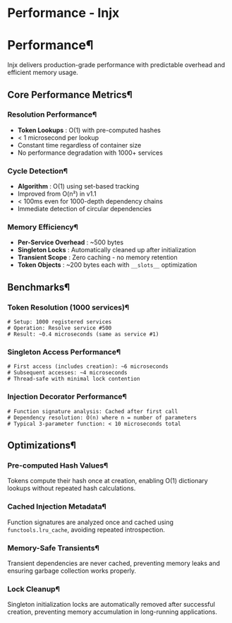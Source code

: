 # Performance - Injx

[ ](https://github.com/QriusGlobal/injx/edit/master/docs/performance.md "Edit this page")

# Performance¶

Injx delivers production-grade performance with predictable overhead and efficient memory usage.

## Core Performance Metrics¶

### Resolution Performance¶

  * **Token Lookups** : O(1) with pre-computed hashes
  * < 1 microsecond per lookup
  * Constant time regardless of container size
  * No performance degradation with 1000+ services

### Cycle Detection¶

  * **Algorithm** : O(1) using set-based tracking
  * Improved from O(n²) in v1.1
  * < 100ms even for 1000-depth dependency chains
  * Immediate detection of circular dependencies

### Memory Efficiency¶

  * **Per-Service Overhead** : ~500 bytes
  * **Singleton Locks** : Automatically cleaned up after initialization
  * **Transient Scope** : Zero caching - no memory retention
  * **Token Objects** : ~200 bytes each with `__slots__` optimization

## Benchmarks¶

### Token Resolution (1000 services)¶
    
    
    # Setup: 1000 registered services
    # Operation: Resolve service #500
    # Result: ~0.4 microseconds (same as service #1)
    

### Singleton Access Performance¶
    
    
    # First access (includes creation): ~6 microseconds
    # Subsequent accesses: ~4 microseconds
    # Thread-safe with minimal lock contention
    

### Injection Decorator Performance¶
    
    
    # Function signature analysis: Cached after first call
    # Dependency resolution: O(n) where n = number of parameters
    # Typical 3-parameter function: < 10 microseconds total
    

## Optimizations¶

### Pre-computed Hash Values¶

Tokens compute their hash once at creation, enabling O(1) dictionary lookups without repeated hash calculations.

### Cached Injection Metadata¶

Function signatures are analyzed once and cached using `functools.lru_cache`, avoiding repeated introspection.

### Memory-Safe Transients¶

Transient dependencies are never cached, preventing memory leaks and ensuring garbage collection works properly.

### Lock Cleanup¶

Singleton initialization locks are automatically removed after successful creation, preventing memory accumulation in long-running applications.